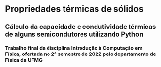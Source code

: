 # Propriedades térmicas de sólidos
## Cálculo da capacidade e condutividade térmicas de alguns semicondutores utilizando Python
### Trabalho final da disciplina Introdução à Computação em Física, ofertada no 2° semestre de 2022 pelo departamento de Física da UFMG
